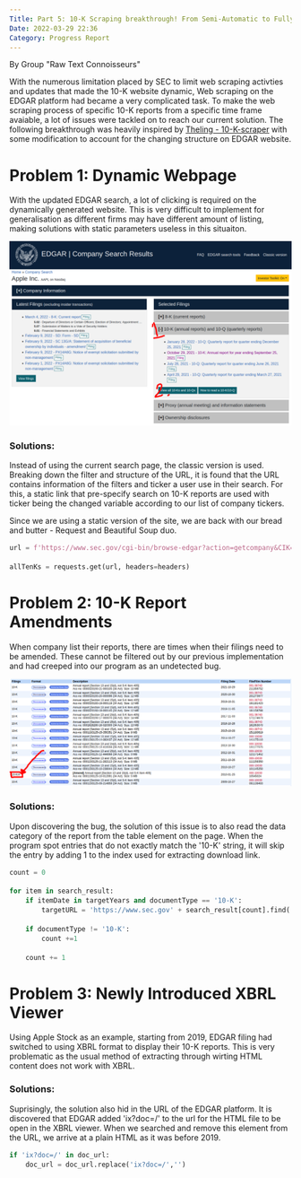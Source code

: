 ```yaml
---
Title: Part 5: 10-K Scraping breakthrough! From Semi-Automatic to Fully Automatic (Group Raw Text Connoisseurs)
Date: 2022-03-29 22:36
Category: Progress Report
---
```


By Group "Raw Text Connoisseurs"

With the numerous limitation placed by SEC to limit web scraping activties and updates that made the 10-K website dynamic, Web scraping on the EDGAR platform had became a very complicated task. To make the web scraping process of specific 10-K reports from a specific time frame avaiable, a lot of issues were tackled on to reach our current solution. The following breakthrough was heavily inspired by [Theling - 10-K-scraper](https://github.com/Theling/10-K-scraper) with some modification to account for the changing structure on EDGAR website.  

# Problem 1: Dynamic Webpage
With the updated EDGAR search, a lot of clicking is required on the dynamically generated website. This is very difficult to implement for generalisation as different firms may have different amount of listing, making solutions with static parameters useless in this situaiton. 

![RTC-EDGAR](images/RTC-EDGAR.png)

### **Solutions:**
Instead of using the current search page, the classic version is used. Breaking down the filter and structure of the URL, it is found that the URL contains information of the filters and ticker a user use in their search. For this, a static link that pre-specify search on 10-K reports are used with ticker being the changed variable according to our list of company tickers.

Since we are using a static version of the site, we are back with our bread and butter - Request and Beautiful Soup duo.

```python
url = f'https://www.sec.gov/cgi-bin/browse-edgar?action=getcompany&CIK={ticker}&type=10-k&dateb=&owner=exclude&count=40'

allTenKs = requests.get(url, headers=headers)
```

# Problem 2: 10-K Report Amendments 
When company list their reports, there are times when their filings need to be amended. These cannot be filtered out by our previous implementation and had creeped into our program as an undetected bug.

![RTC-10-K-Amend](images/RTC-10-K-Amend.png)

### **Solutions:**
Upon discovering the bug, the solution of this issue is to also read the data category of the report from the table element on the page. When the program spot entries that do not exactly match the '10-K' string, it will skip the entry by adding 1 to the index used for extracting download link.

``` python
count = 0

for item in search_result:
	if itemDate in targetYears and documentType == '10-K':
		targetURL = 'https://www.sec.gov' + search_result[count].find('a', attrs={"id": "documentsbutton"})['href']

	if documentType != '10-K':
		count +=1
	
	count += 1
```

# Problem 3: Newly Introduced XBRL Viewer
Using Apple Stock as an example, starting from 2019, EDGAR filing had switched to using XBRL format to display their 10-K reports. This is very problematic as the usual method of extracting through wirting HTML content does not work with XBRL.

### **Solutions:**
Suprisingly, the solution also hid in the URL of the EDGAR platform. It is discovered that EDGAR added 'ix?doc=/' to the url for the HTML file to be open in the XBRL viewer. When we searched and remove this element from the URL, we arrive at a plain HTML as it was before 2019.

``` python
if 'ix?doc=/' in doc_url:
	doc_url = doc_url.replace('ix?doc=/','')
```

